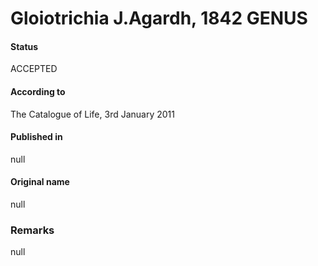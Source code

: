 Gloiotrichia J.Agardh, 1842 GENUS
=======

#### Status
ACCEPTED

#### According to
The Catalogue of Life, 3rd January 2011

#### Published in
null

#### Original name
null

### Remarks
null